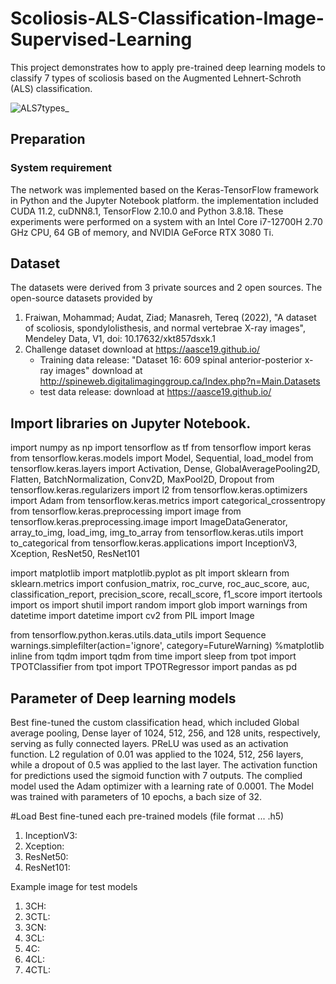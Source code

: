 # Scoliosis-ALS-Classification-Image-Supervised-Learning
This project demonstrates how to apply pre-trained deep learning models to classify 7 types of scoliosis based on the Augmented Lehnert-Schroth (ALS) classification.

![ALS7types_](https://github.com/13utterply/Scoliosis-ALS-Classification-Image-Supervised-Learning/assets/151118115/7144a71c-28c0-4d34-ad1d-43db68ca7bb5)

## Preparation
### System requirement
The network was implemented based on the Keras-TensorFlow framework in Python and the Jupyter Notebook platform.
the implementation included CUDA 11.2, cuDNN8.1, TensorFlow 2.10.0 and Python 3.8.18.
These experiments were performed on a system with an Intel Core i7-12700H 2.70 GHz CPU, 64 GB of memory, and NVIDIA GeForce RTX 3080 Ti.

## Dataset
The datasets were derived from 3 private sources and 2 open sources. 
The open-source datasets provided by
1. Fraiwan, Mohammad; Audat, Ziad; Manasreh, Tereq (2022), "A dataset of scoliosis, spondylolisthesis, and normal vertebrae X-ray images", Mendeley Data, V1, doi: 10.17632/xkt857dsxk.1
2. Challenge dataset download at https://aasce19.github.io/
    - Training data release: "Dataset 16: 609 spinal anterior-posterior x-ray images" download at http://spineweb.digitalimaginggroup.ca/Index.php?n=Main.Datasets
    - test data release: download at https://aasce19.github.io/
  
## Import libraries on Jupyter Notebook.
import numpy as np
import tensorflow as tf
from tensorflow import keras
from tensorflow.keras.models import Model, Sequential, load_model
from tensorflow.keras.layers import Activation, Dense, GlobalAveragePooling2D, Flatten, BatchNormalization, Conv2D, MaxPool2D, Dropout
from tensorflow.keras.regularizers import l2
from tensorflow.keras.optimizers import Adam
from tensorflow.keras.metrics import categorical_crossentropy
from tensorflow.keras.preprocessing import image
from tensorflow.keras.preprocessing.image import ImageDataGenerator, array_to_img, load_img, img_to_array
from tensorflow.keras.utils import to_categorical
from tensorflow.keras.applications import InceptionV3, Xception, ResNet50, ResNet101

import matplotlib
import matplotlib.pyplot as plt
import sklearn
from sklearn.metrics import confusion_matrix, roc_curve, roc_auc_score, auc, classification_report, precision_score, recall_score, f1_score
import itertools
import os
import shutil
import random
import glob
import warnings
from datetime import datetime
import cv2
from PIL import Image

from tensorflow.python.keras.utils.data_utils import Sequence
warnings.simplefilter(action='ignore', category=FutureWarning)
%matplotlib inline
from tqdm import tqdm
from time import sleep
from tpot import TPOTClassifier
from tpot import TPOTRegressor
import pandas as pd

## Parameter of Deep learning models
Best fine-tuned the custom classification head, which included Global average pooling, Dense layer of 1024, 512, 256, and 128 units, respectively, serving as fully connected layers.
PReLU was used as an activation function. L2 regulation of 0.01 was applied to the 1024, 512, 256 layers, while a dropout of 0.5 was applied to the last layer.
The activation function for predictions used the sigmoid function with 7 outputs. The complied model used the Adam optimizer with a learning rate of 0.0001. 
The Model was trained with parameters of 10 epochs, a bach size of 32.


#Load Best fine-tuned each pre-trained models (file format ... .h5)
1. InceptionV3: 
2. Xception: 
3. ResNet50: 
4. ResNet101:

Example image for test models
1. 3CH: 
2. 3CTL: 
3. 3CN: 
4. 3CL: 
5. 4C: 
6. 4CL: 
7. 4CTL:



